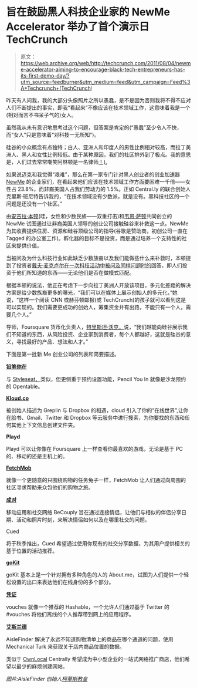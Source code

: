 # 旨在鼓励黑人科技企业家的 NewMe Accelerator 举办了首个演示日 TechCrunch

> 原文：<https://web.archive.org/web/http://techcrunch.com/2011/08/04/newme-accelerator-aiming-to-encourage-black-tech-entrepreneurs-has-its-first-demo-day/?utm_source=feedburner&utm_medium=feed&utm_campaign=Feed%3A+Techcrunch+(TechCrunch>)

昨天有人问我，我的大部分头像照片之所以愚蠢，是不是因为否则我将不得不应对人们不断提出的事实，即我“看起来”不像应该在技术领域工作，这意味着我是一个(相对而言不书呆子气的)女人。

虽然我从未有意识地思考过这个问题，但答案是肯定的(“愚蠢”至少令人不快，而“女人”只是意味着“对科技一无所知”)。

硅谷的小众概念有点独特；白人、亚洲人和印度人的男性比例相对较高，而拉丁美洲人、黑人和女性比例较低。由于某种原因，我们的社区排外到了极点。我的意思是，人们过去常常嘲笑阿林顿是一名律师[！).](https://web.archive.org/web/20230204193755/https://twitter.com/#!/arrington/status/98569915602182144)

如果说迈克和我觉得“艰难”，那么在第一家专门针对黑人创业者的创业加速器 [NewMe](https://web.archive.org/web/20230204193755/http://www.newmeaccelerator.com/) 的企业家们，在看起来他们应该在技术领域工作方面要困难一千倍——女性占 23.8%，而非裔美国人占我们劳动力的 1.5%。正如 Central.ly 的联合创始人克里斯·班尼特告诉我的，“在技术领域没有少数派，就是没有。黑科技社区的一个问题是还没有一个社区。”

由[安吉拉·本顿](https://web.archive.org/web/20230204193755/http://www.crunchbase.com/person/angela-benton)(哇，女性和少数民族——双重打击)和[韦恩·萨顿](https://web.archive.org/web/20230204193755/http://www.socialwayne.com/)共同创立的 NewMe 试图通过让非裔美国人领导的创业公司接触硅谷来补救这一点。NewMe 为其收费提供住房、资源和硅谷顶级公司的指导(谷歌是赞助商，初创公司一直在 Tagged 的办公室工作)。孵化器的目标不是投资，而是通过培养一个支持性的社区来提供价值。

当被问及为什么科技行业如此缺乏少数族裔以及我们能做些什么来补救时，本顿提到了投资者[戴夫·麦克卢尔在一次科技活动中被问及同样问题时的](https://web.archive.org/web/20230204193755/http://www.crunchbase.com/person/dave-mcclure)回答，即人们投资于他们所知道的东西——无论他们是否在做模式匹配。

根据本顿的说法，他正在考虑下一步向拉丁美洲人开放该项目，多元化差距的解决方案是给少数族裔更多的曝光，“我们可以在媒体上展示创始人的多元化，”她说，“这样一个阅读 CNN 或赫芬顿邮报(或 TechCrunch)的孩子就可以看到这是可以实现的。我们需要更成功的创始人，筹集资金并有出路，不能只有一个人，需要几个人。”

导师，Foursquare 货币化负责人，[特里斯坦·沃克，](https://web.archive.org/web/20230204193755/http://www.twitter.com/tristanwalker)说，“我们越能向硅谷展示我们不知道的东西，从风险投资、企业家到消费者，每个人都越好，这就是硅谷的意义，寻找最好的产品、想法和人才。”

下面是第一批新 Me 创业公司的列表和简要描述。

**[铅笔你在](https://web.archive.org/web/20230204193755/http://www.pencilyouin.com/)**

与 [Styleseat、](https://web.archive.org/web/20230204193755/http://www.styleseat.com/)类似，但更侧重于预约设置功能，Pencil You In 就像是沙龙预约的 Opentable。

**[Kloud.co](https://web.archive.org/web/20230204193755/http://www.kloud.co/)**

被创始人描述为 Greplin 与 Dropbox 的相遇，cloud 引入了你的“在线世界”,让你在脸书、Gmail、Twitter 和 Dropbox 等云服务中进行搜索，为你要找的东西和任何其他上下文信息创建文件夹。

**Playd**

Playd 可以让你像在 Foursquare 上一样查看你最喜欢的游戏，无论是基于 PC 的、移动的还是主机上的。

**[FetchMob](https://web.archive.org/web/20230204193755/http://fetchmob.com/)**

就像一个更随意的只围绕购物的任务兔子一样，FetchMob 让人们通过向周围的社区寻求帮助来众包他们的购物之旅。

**[成对](https://web.archive.org/web/20230204193755/http://becouply.com/)**

移动应用和社交网络 BeCouply 旨在通过连接情侣，让他们与相似的伴侣分享日期、活动和照片时刻，来解决情侣如何以及在哪里社交的问题。

Cued

将于秋季推出，Cued 希望通过使用你现有的社交分享数据，为其用户提供相关的基于位置的活动推荐。

**[goKit](https://web.archive.org/web/20230204193755/http://gokit.me/)**

goKit 基本上是一个针对拥有多种角色的人的 About.me，试图为人们提供一个轻松设置的出口来表达他们在线身份的多个部分。

**[凭证](https://web.archive.org/web/20230204193755/http://vouchapp.com/)**

vouches 就像一个推荐的 Hashable，一个允许人们通过基于 Twitter 的#vouches 将他们离线的个人推荐带到网上的应用程序。

**[艾斯兰德](https://web.archive.org/web/20230204193755/http://aislefinder.com/)**

AisleFinder 解决了永远不知道购物清单上的商品在哪个通道的问题，使用 Mechanical Turk 来获取关于店内商品位置的数据。

类似于 [OwnLocal](https://web.archive.org/web/20230204193755/http://ownlocal.com/) Centrally 希望成为中小型企业的一站式网络推广商店，他们希望以最少的麻烦创建网站。

*图片:AisleFinder 创始人[柯蒂斯教皇](https://web.archive.org/web/20230204193755/http://butyoureagirl.com/9740/newme-accelerator-will-mentor-13-tech-startups-in-silicon-valley-this-summer/)*